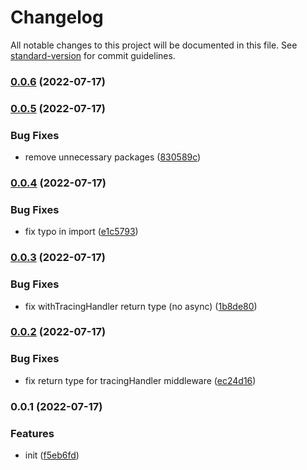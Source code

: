 # Changelog

All notable changes to this project will be documented in this file. See [standard-version](https://github.com/conventional-changelog/standard-version) for commit guidelines.

### [0.0.6](https://github.com/grapherjs/nextjs-grapherjs/compare/v0.0.5...v0.0.6) (2022-07-17)

### [0.0.5](https://github.com/grapherjs/nextjs-grapherjs/compare/v0.0.4...v0.0.5) (2022-07-17)


### Bug Fixes

* remove unnecessary packages ([830589c](https://github.com/grapherjs/nextjs-grapherjs/commit/830589cf6552fc514c5861565bc394a29f9d32ec))

### [0.0.4](https://github.com/grapherjs/nextjs-grapherjs/compare/v0.0.3...v0.0.4) (2022-07-17)


### Bug Fixes

* fix typo in import ([e1c5793](https://github.com/grapherjs/nextjs-grapherjs/commit/e1c57934d06437724063debf413f3ddd5929a80d))

### [0.0.3](https://github.com/grapherjs/nextjs-grapherjs/compare/v0.0.2...v0.0.3) (2022-07-17)


### Bug Fixes

* fix withTracingHandler return type (no async) ([1b8de80](https://github.com/grapherjs/nextjs-grapherjs/commit/1b8de80c587f4e3c96f1a725bba04820c35b544a))

### [0.0.2](https://github.com/grapherjs/nextjs-grapherjs/compare/v0.0.1...v0.0.2) (2022-07-17)


### Bug Fixes

* fix return type for tracingHandler middleware ([ec24d16](https://github.com/grapherjs/nextjs-grapherjs/commit/ec24d167726f53a0df02fb4d83b00f22c52b22f2))

### 0.0.1 (2022-07-17)


### Features

* init ([f5eb6fd](https://github.com/grapherjs/nextjs-grapherjs/commit/f5eb6fd4149cee9b3d30fb8a7596c9c83b68641f))
